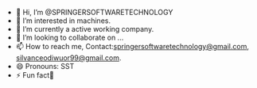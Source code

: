 - 👋 Hi, I’m @SPRINGERSOFTWARETECHNOLOGY
- 👀 I’m interested in machines.
- 🌱 I’m currently a active working company.
- 💞️ I’m looking to collaborate on ...
- 📫 How to reach me, Contact:springersoftwaretechnology@gmail.com, silvanceodiwuor99@gmail.com.
- 😄 Pronouns: SST
- ⚡ Fun fact🎰

<!---
SPRINGERSOFTWARETECH/SPRINGERSOFTWARETECH is a Generation 21 based tech company in Kenya.
Feel free to follow me and learn more.
--->
